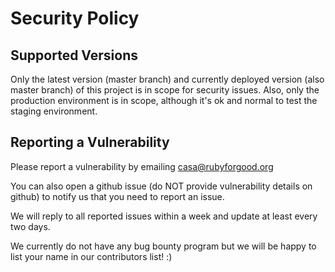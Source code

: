 # Security Policy

## Supported Versions

Only the latest version (master branch) and currently deployed version (also master branch) of this project is in scope for security issues. Also, only the production environment is in scope, although it's ok and normal to test the staging environment.

## Reporting a Vulnerability

Please report a vulnerability by emailing casa@rubyforgood.org

You can also open a github issue (do NOT provide vulnerability details on github) to notify us that you need to report an issue. 

We will reply to all reported issues within a week and update at least every two days. 

We currently do not have any bug bounty program but we will be happy to list your name in our contributors list! :)
